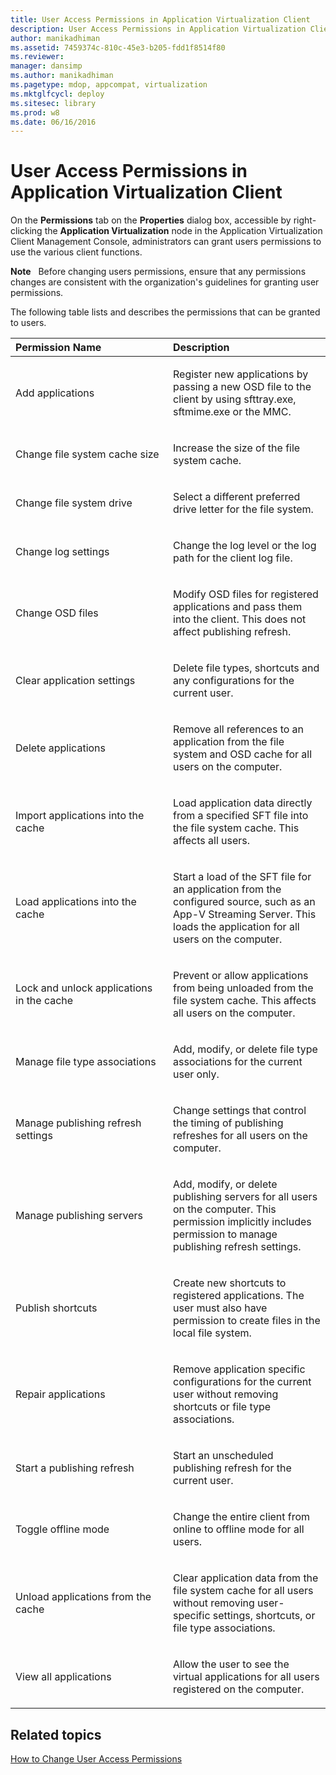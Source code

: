 ```yaml
---
title: User Access Permissions in Application Virtualization Client
description: User Access Permissions in Application Virtualization Client
author: manikadhiman
ms.assetid: 7459374c-810c-45e3-b205-fdd1f8514f80
ms.reviewer: 
manager: dansimp
ms.author: manikadhiman
ms.pagetype: mdop, appcompat, virtualization
ms.mktglfcycl: deploy
ms.sitesec: library
ms.prod: w8
ms.date: 06/16/2016
---
```



# User Access Permissions in Application Virtualization Client


On the **Permissions** tab on the **Properties** dialog box, accessible by right-clicking the **Application Virtualization** node in the Application Virtualization Client Management Console, administrators can grant users permissions to use the various client functions.

**Note**  
Before changing users permissions, ensure that any permissions changes are consistent with the organization's guidelines for granting user permissions.

 

The following table lists and describes the permissions that can be granted to users.

<table>
<colgroup>
<col width="50%" />
<col width="50%" />
</colgroup>
<thead>
<tr class="header">
<th align="left">Permission Name</th>
<th align="left">Description</th>
</tr>
</thead>
<tbody>
<tr class="odd">
<td align="left"><p>Add applications</p></td>
<td align="left"><p>Register new applications by passing a new OSD file to the client by using sfttray.exe, sftmime.exe or the MMC.</p></td>
</tr>
<tr class="even">
<td align="left"><p>Change file system cache size</p></td>
<td align="left"><p>Increase the size of the file system cache.</p></td>
</tr>
<tr class="odd">
<td align="left"><p>Change file system drive</p></td>
<td align="left"><p>Select a different preferred drive letter for the file system.</p></td>
</tr>
<tr class="even">
<td align="left"><p>Change log settings</p></td>
<td align="left"><p>Change the log level or the log path for the client log file.</p></td>
</tr>
<tr class="odd">
<td align="left"><p>Change OSD files</p></td>
<td align="left"><p>Modify OSD files for registered applications and pass them into the client. This does not affect publishing refresh.</p></td>
</tr>
<tr class="even">
<td align="left"><p>Clear application settings</p></td>
<td align="left"><p>Delete file types, shortcuts and any configurations for the current user.</p></td>
</tr>
<tr class="odd">
<td align="left"><p>Delete applications</p></td>
<td align="left"><p>Remove all references to an application from the file system and OSD cache for all users on the computer.</p></td>
</tr>
<tr class="even">
<td align="left"><p>Import applications into the cache</p></td>
<td align="left"><p>Load application data directly from a specified SFT file into the file system cache. This affects all users.</p></td>
</tr>
<tr class="odd">
<td align="left"><p>Load applications into the cache</p></td>
<td align="left"><p>Start a load of the SFT file for an application from the configured source, such as an App-V Streaming Server. This loads the application for all users on the computer.</p></td>
</tr>
<tr class="even">
<td align="left"><p>Lock and unlock applications in the cache</p></td>
<td align="left"><p>Prevent or allow applications from being unloaded from the file system cache. This affects all users on the computer.</p></td>
</tr>
<tr class="odd">
<td align="left"><p>Manage file type associations</p></td>
<td align="left"><p>Add, modify, or delete file type associations for the current user only.</p></td>
</tr>
<tr class="even">
<td align="left"><p>Manage publishing refresh settings</p></td>
<td align="left"><p>Change settings that control the timing of publishing refreshes for all users on the computer.</p></td>
</tr>
<tr class="odd">
<td align="left"><p>Manage publishing servers</p></td>
<td align="left"><p>Add, modify, or delete publishing servers for all users on the computer. This permission implicitly includes permission to manage publishing refresh settings.</p></td>
</tr>
<tr class="even">
<td align="left"><p>Publish shortcuts</p></td>
<td align="left"><p>Create new shortcuts to registered applications. The user must also have permission to create files in the local file system.</p></td>
</tr>
<tr class="odd">
<td align="left"><p>Repair applications</p></td>
<td align="left"><p>Remove application specific configurations for the current user without removing shortcuts or file type associations.</p></td>
</tr>
<tr class="even">
<td align="left"><p>Start a publishing refresh</p></td>
<td align="left"><p>Start an unscheduled publishing refresh for the current user.</p></td>
</tr>
<tr class="odd">
<td align="left"><p>Toggle offline mode</p></td>
<td align="left"><p>Change the entire client from online to offline mode for all users.</p></td>
</tr>
<tr class="even">
<td align="left"><p>Unload applications from the cache</p></td>
<td align="left"><p>Clear application data from the file system cache for all users without removing user-specific settings, shortcuts, or file type associations.</p></td>
</tr>
<tr class="odd">
<td align="left"><p>View all applications</p></td>
<td align="left"><p>Allow the user to see the virtual applications for all users registered on the computer.</p></td>
</tr>
</tbody>
</table>

 

## Related topics


[How to Change User Access Permissions](how-to-change-user-access-permissions.md)

 

 





